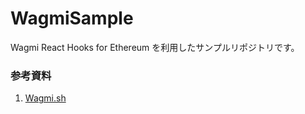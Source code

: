 # WagmiSample
Wagmi React Hooks for Ethereum を利用したサンプルリポジトリです。

### 参考資料
1. [Wagmi.sh](https://wagmi.sh/examples/connect-wallet)
